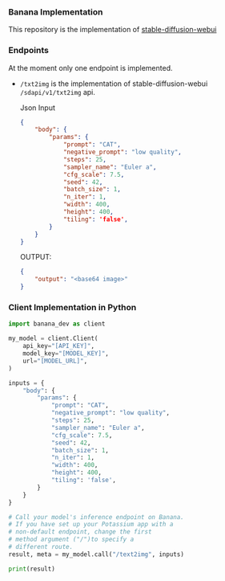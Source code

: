 ### Banana Implementation

This repository is the implementation of [stable-diffusion-webui](!https://github.com/AUTOMATIC1111/stable-diffusion-webui/blob/v1.3.1/modules/api/api.py)

### Endpoints

At the moment only one endpoint is implemented.

- `/txt2img` is the implementation of stable-diffusion-webui `/sdapi/v1/txt2img` api.

    Json Input
    ```JSON
    {
        "body": {
            "params": {
                "prompt": "CAT",
                "negative_prompt": "low quality",
                "steps": 25,
                "sampler_name": "Euler a",
                "cfg_scale": 7.5,
                "seed": 42,
                "batch_size": 1,
                "n_iter": 1,
                "width": 400,
                "height": 400,
                "tiling": 'false',
            }
        }
    }
    ```

    OUTPUT:
    ```JSON
    {
        "output": "<base64 image>"
    }
    ```

### Client Implementation in Python

```Python
import banana_dev as client

my_model = client.Client(
    api_key="[API_KEY]",
    model_key="[MODEL_KEY]",
    url="[MODEL_URL]",
)

inputs = {
    "body": {
        "params": {
            "prompt": "CAT",
            "negative_prompt": "low quality",
            "steps": 25,
            "sampler_name": "Euler a",
            "cfg_scale": 7.5,
            "seed": 42,
            "batch_size": 1,
            "n_iter": 1,
            "width": 400,
            "height": 400,
            "tiling": 'false',
        }
    }
}

# Call your model's inference endpoint on Banana.
# If you have set up your Potassium app with a
# non-default endpoint, change the first
# method argument ("/")to specify a
# different route.
result, meta = my_model.call("/text2img", inputs)

print(result)
```